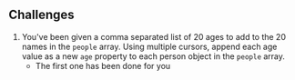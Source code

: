 ## Challenges

1. You've been given a comma separated list of 20 ages to add to the 20 names in the `people` array. Using multiple cursors, append each age value as a new `age` property to each person object in the `people` array.
   - The first one has been done for you
